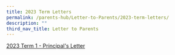 ```yaml
---
title: 2023 Term Letters
permalink: /parents-hub/Letter-to-Parents/2023-term-letters/
description: ""
third_nav_title: Letter to Parents
---
```

[2023 Term 1 - Principal's Letter](/files/2023-Term1%20-%20Principal's%20Letter.pdf)


